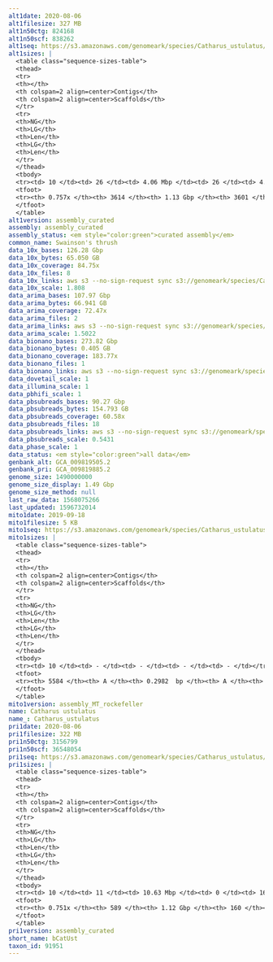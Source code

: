 ```yaml
---
alt1date: 2020-08-06
alt1filesize: 327 MB
alt1n50ctg: 824168
alt1n50scf: 838262
alt1seq: https://s3.amazonaws.com/genomeark/species/Catharus_ustulatus/bCatUst1/assembly_curated/bCatUst1.alt.cur.20200806.fasta.gz
alt1sizes: |
  <table class="sequence-sizes-table">
  <thead>
  <tr>
  <th></th>
  <th colspan=2 align=center>Contigs</th>
  <th colspan=2 align=center>Scaffolds</th>
  </tr>
  <tr>
  <th>NG</th>
  <th>LG</th>
  <th>Len</th>
  <th>LG</th>
  <th>Len</th>
  </tr>
  </thead>
  <tbody>
  <tr><td> 10 </td><td> 26 </td><td> 4.06 Mbp </td><td> 26 </td><td> 4.06 Mbp </td></tr>  <tr><td> 20 </td><td> 74 </td><td> 2.59 Mbp </td><td> 74 </td><td> 2.59 Mbp </td></tr>  <tr><td> 30 </td><td> 140 </td><td> 1.94 Mbp </td><td> 140 </td><td> 1.94 Mbp </td></tr>  <tr><td> 40 </td><td> 231 </td><td> 1.38 Mbp </td><td> 231 </td><td> 1.38 Mbp </td></tr>  <tr style="background-color:#cccccc;"><td> 50 </td><td> 368 </td><td> 0.82 Mbp </td><td> 367 </td><td> 0.84 Mbp </td></tr>  <tr><td> 60 </td><td> 621 </td><td> 0.38 Mbp </td><td> 620 </td><td> 0.38 Mbp </td></tr>  <tr><td> 70 </td><td> 1684 </td><td> 76.65 Kbp </td><td> 1676 </td><td> 76.69 Kbp </td></tr>  <tr><td> 80 </td><td> - </td><td> - </td><td> - </td><td> - </td></tr>  <tr><td> 90 </td><td> - </td><td> - </td><td> - </td><td> - </td></tr>  <tr><td> 100 </td><td> - </td><td> - </td><td> - </td><td> - </td></tr>  </tbody>
  <tfoot>
  <tr><th> 0.757x </th><th> 3614 </th><th> 1.13 Gbp </th><th> 3601 </th><th> 1.13 Gbp </th></tr>
  </tfoot>
  </table>
alt1version: assembly_curated
assembly: assembly_curated
assembly_status: <em style="color:green">curated assembly</em>
common_name: Swainson's thrush
data_10x_bases: 126.28 Gbp
data_10x_bytes: 65.050 GB
data_10x_coverage: 84.75x
data_10x_files: 8
data_10x_links: aws s3 --no-sign-request sync s3://genomeark/species/Catharus_ustulatus/bCatUst1/genomic_data/10x/ .<br>
data_10x_scale: 1.808
data_arima_bases: 107.97 Gbp
data_arima_bytes: 66.941 GB
data_arima_coverage: 72.47x
data_arima_files: 2
data_arima_links: aws s3 --no-sign-request sync s3://genomeark/species/Catharus_ustulatus/bCatUst1/genomic_data/arima/ .<br>
data_arima_scale: 1.5022
data_bionano_bases: 273.82 Gbp
data_bionano_bytes: 0.405 GB
data_bionano_coverage: 183.77x
data_bionano_files: 1
data_bionano_links: aws s3 --no-sign-request sync s3://genomeark/species/Catharus_ustulatus/bCatUst1/genomic_data/bionano/ .<br>
data_dovetail_scale: 1
data_illumina_scale: 1
data_pbhifi_scale: 1
data_pbsubreads_bases: 90.27 Gbp
data_pbsubreads_bytes: 154.793 GB
data_pbsubreads_coverage: 60.58x
data_pbsubreads_files: 18
data_pbsubreads_links: aws s3 --no-sign-request sync s3://genomeark/species/Catharus_ustulatus/bCatUst1/genomic_data/pacbio/ . --exclude "*ccs*bam*"<br>
data_pbsubreads_scale: 0.5431
data_phase_scale: 1
data_status: <em style="color:green">all data</em>
genbank_alt: GCA_009819505.2
genbank_pri: GCA_009819885.2
genome_size: 1490000000
genome_size_display: 1.49 Gbp
genome_size_method: null
last_raw_data: 1568075266
last_updated: 1596732014
mito1date: 2019-09-18
mito1filesize: 5 KB
mito1seq: https://s3.amazonaws.com/genomeark/species/Catharus_ustulatus/bCatUst1/assembly_MT_rockefeller/bCatUst1.MT.20190918.fasta.gz
mito1sizes: |
  <table class="sequence-sizes-table">
  <thead>
  <tr>
  <th></th>
  <th colspan=2 align=center>Contigs</th>
  <th colspan=2 align=center>Scaffolds</th>
  </tr>
  <tr>
  <th>NG</th>
  <th>LG</th>
  <th>Len</th>
  <th>LG</th>
  <th>Len</th>
  </tr>
  </thead>
  <tbody>
  <tr><td> 10 </td><td> - </td><td> - </td><td> - </td><td> - </td></tr>  <tr><td> 20 </td><td> - </td><td> - </td><td> - </td><td> - </td></tr>  <tr><td> 30 </td><td> - </td><td> - </td><td> - </td><td> - </td></tr>  <tr><td> 40 </td><td> - </td><td> - </td><td> - </td><td> - </td></tr>  <tr style="background-color:#cccccc;"><td> 50 </td><td> - </td><td style="background-color:#ff8888;"> - </td><td> - </td><td style="background-color:#ff8888;"> - </td></tr>  <tr><td> 60 </td><td> - </td><td> - </td><td> - </td><td> - </td></tr>  <tr><td> 70 </td><td> - </td><td> - </td><td> - </td><td> - </td></tr>  <tr><td> 80 </td><td> - </td><td> - </td><td> - </td><td> - </td></tr>  <tr><td> 90 </td><td> - </td><td> - </td><td> - </td><td> - </td></tr>  <tr><td> 100 </td><td> - </td><td> - </td><td> - </td><td> - </td></tr>  </tbody>
  <tfoot>
  <tr><th> 5584 </th><th> A </th><th> 0.2982  bp </th><th> A </th><th> 0.2982  bp </th></tr>
  </tfoot>
  </table>
mito1version: assembly_MT_rockefeller
name: Catharus ustulatus
name_: Catharus_ustulatus
pri1date: 2020-08-06
pri1filesize: 322 MB
pri1n50ctg: 3156799
pri1n50scf: 36548054
pri1seq: https://s3.amazonaws.com/genomeark/species/Catharus_ustulatus/bCatUst1/assembly_curated/bCatUst1.pri.cur.20200806.fasta.gz
pri1sizes: |
  <table class="sequence-sizes-table">
  <thead>
  <tr>
  <th></th>
  <th colspan=2 align=center>Contigs</th>
  <th colspan=2 align=center>Scaffolds</th>
  </tr>
  <tr>
  <th>NG</th>
  <th>LG</th>
  <th>Len</th>
  <th>LG</th>
  <th>Len</th>
  </tr>
  </thead>
  <tbody>
  <tr><td> 10 </td><td> 11 </td><td> 10.63 Mbp </td><td> 0 </td><td> 165.77 Mbp </td></tr>  <tr><td> 20 </td><td> 27 </td><td> 7.84 Mbp </td><td> 2 </td><td> 120.19 Mbp </td></tr>  <tr><td> 30 </td><td> 48 </td><td> 6.11 Mbp </td><td> 3 </td><td> 77.03 Mbp </td></tr>  <tr><td> 40 </td><td> 77 </td><td> 4.67 Mbp </td><td> 5 </td><td> 68.46 Mbp </td></tr>  <tr style="background-color:#cccccc;"><td> 50 </td><td> 117 </td><td style="background-color:#88ff88;"> 3.16 Mbp </td><td> 8 </td><td style="background-color:#88ff88;"> 36.55 Mbp </td></tr>  <tr><td> 60 </td><td> 171 </td><td> 2.37 Mbp </td><td> 13 </td><td> 21.57 Mbp </td></tr>  <tr><td> 70 </td><td> 256 </td><td> 1.16 Mbp </td><td> 24 </td><td> 8.46 Mbp </td></tr>  <tr><td> 80 </td><td> - </td><td> - </td><td> - </td><td> - </td></tr>  <tr><td> 90 </td><td> - </td><td> - </td><td> - </td><td> - </td></tr>  <tr><td> 100 </td><td> - </td><td> - </td><td> - </td><td> - </td></tr>  </tbody>
  <tfoot>
  <tr><th> 0.751x </th><th> 589 </th><th> 1.12 Gbp </th><th> 160 </th><th> 1.13 Gbp </th></tr>
  </tfoot>
  </table>
pri1version: assembly_curated
short_name: bCatUst
taxon_id: 91951
---
```

